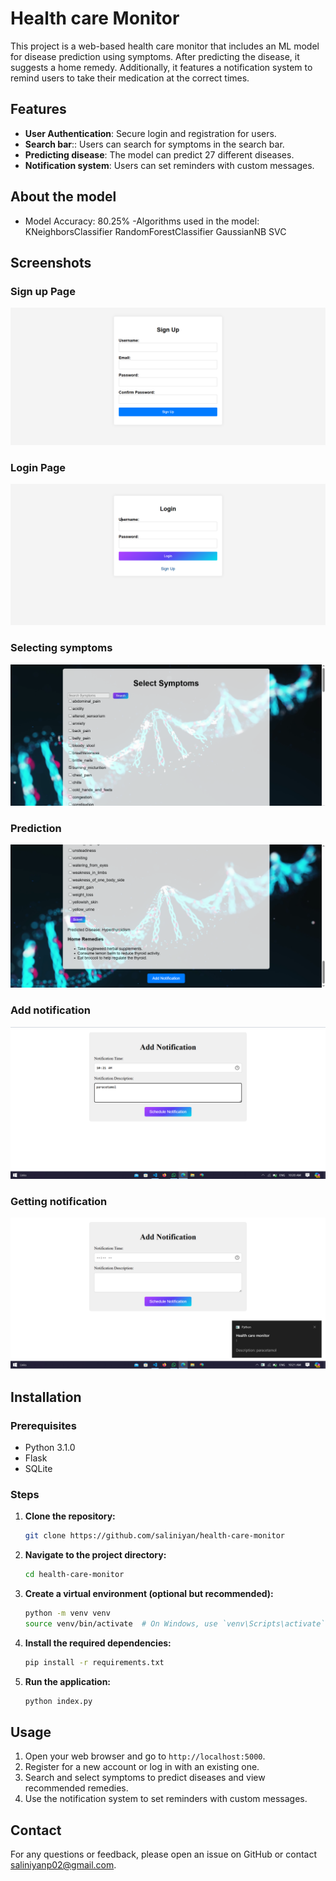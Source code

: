 # Health care Monitor

This project is a web-based health care monitor that includes an ML model for disease prediction using symptoms. After predicting the disease, it suggests a home remedy. Additionally, it features a notification system to remind users to take their medication at the correct times.

## Features

- **User Authentication**:  Secure login and registration for users.
- **Search bar**:: Users can search for symptoms in the search bar.
- **Predicting disease**: The model can predict 27 different diseases.
- **Notification system**:  Users can set reminders with custom messages.

## About the model
- Model Accuracy: 80.25%
-Algorithms used in the model:
    KNeighborsClassifier
    RandomForestClassifier
    GaussianNB
    SVC

## Screenshots

### Sign up Page
![Sign up page](images/sign_up.png)

### Login Page
![Login page](images/login.png)

### Selecting symptoms
![Selecting symptoms](images/symptoms.png)

### Prediction
![Prediction](images/prediction.png)

### Add notification
![Add notification](images/add_notification.png)

### Getting notification
![Getting notification](images/getting_notification.png)

## Installation

### Prerequisites

- Python 3.1.0
- Flask
- SQLite

### Steps

1. **Clone the repository:**
    ```bash
    git clone https://github.com/saliniyan/health-care-monitor
    ```

2. **Navigate to the project directory:**
    ```bash
    cd health-care-monitor
    ```

3. **Create a virtual environment (optional but recommended):**
    ```bash
    python -m venv venv
    source venv/bin/activate  # On Windows, use `venv\Scripts\activate`
    ```

4. **Install the required dependencies:**
    ```bash
    pip install -r requirements.txt
    ```


5. **Run the application:**
    ```bash
    python index.py
    ```

## Usage

1. Open your web browser and go to `http://localhost:5000`.
2. Register for a new account or log in with an existing one.
3. Search and select symptoms to predict diseases and view recommended remedies.
4. Use the notification system to set reminders with custom messages.

## Contact

For any questions or feedback, please open an issue on GitHub or contact saliniyanp02@gmail.com.

